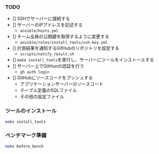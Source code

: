 
### TODO

- [] SSHでサーバーに接続する
- [] サーバーのIPアドレスを記述する
  - `ansible/hosts.yml`
- [] チーム全員の公開鍵を取得するように変更する
  - `ansible/roles/install_tools/ssh-key.yml`
- [] 計測結果を通知するGitHubのリポジトリを設定する
  - `scripts/notify_result.sh`
- [] `make install_tools`を実行し、サーバーにツールをインストールする
- [] サーバー上でGitHunの認証を行う
  - `gh auth login`
- [] GitHubにソースコードをプッシュする
  - アプリケーションサーバーのソースコード
  - テーブル定義のSQLファイル
  - その他の設定ファイル


### ツールのインストール
```sh
make install_tools
```

### ベンチマーク準備

```sh
make before_bench
```
